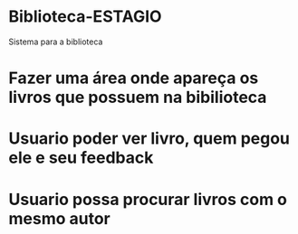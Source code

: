 # Biblioteca-ESTAGIO
Sistema para a biblioteca
# Fazer uma área onde apareça os livros que possuem na bibilioteca
# Usuario poder ver livro, quem pegou ele e seu feedback
# Usuario possa procurar livros com o mesmo autor
